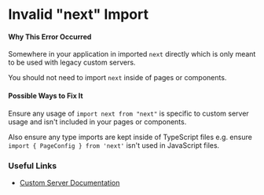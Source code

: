 # Invalid "next" Import

#### Why This Error Occurred

Somewhere in your application in imported `next` directly which is only meant to be used with legacy custom servers.

You should not need to import `next` inside of pages or components.

#### Possible Ways to Fix It

Ensure any usage of `import next from "next"` is specific to custom server usage and isn't included in your pages or components.

Also ensure any type imports are kept inside of TypeScript files e.g. ensure `import { PageConfig } from 'next'` isn't used in JavaScript files.

### Useful Links

- [Custom Server Documentation](https://nextjs.org/docs/advanced-features/custom-server)

